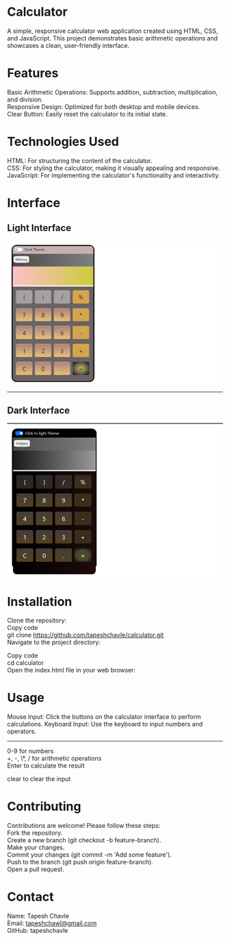# Calculator

A simple, responsive calculator web application created using HTML, CSS, and JavaScript. This project demonstrates basic arithmetic operations and showcases a clean, user-friendly interface.

# Features

Basic Arithmetic Operations: Supports addition, subtraction, multiplication, and division.<br>
Responsive Design: Optimized for both desktop and mobile devices.<br>
Clear Button: Easily reset the calculator to its initial state.<br>

# Technologies Used

HTML: For structuring the content of the calculator.<br>
CSS: For styling the calculator, making it visually appealing and responsive.<br>
JavaScript: For implementing the calculator's functionality and interactivity.<br>

# Interface

  <h2>Light Interface</h2>
<img src="./image/light.png"></img>
<br>
<hr>
  <h2>Dark Interface</h2>
  <img src="./image/dark.png"></img>

# Installation

Clone the repository:<br>
Copy code<br>
git clone https://github.com/tapeshchavle/calculator.git<br>
Navigate to the project directory:<br>

Copy code<br>
cd calculator<br>
Open the index.html file in your web browser:<br>

# Usage

Mouse Input: Click the buttons on the calculator interface to perform calculations.
Keyboard Input: Use the keyboard to input numbers and operators.<br>

<hr>
0-9 for numbers<br>
+, -, \*, / for arithmetic operations<br>
Enter to calculate the result<br>

clear to clear the input

# Contributing

Contributions are welcome! Please follow these steps:<br>
Fork the repository.<br>
Create a new branch (git checkout -b feature-branch).<br>
Make your changes.<br>
Commit your changes (git commit -m 'Add some feature').<br>
Push to the branch (git push origin feature-branch).<br>
Open a pull request. <br>

# Contact

Name: Tapesh Chavle <br>
Email: tapeshchawl@gmail.com <br>
GitHub: tapeshchavle<br>
